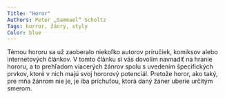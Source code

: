 ```yaml
---
Title: "Horor"
Authors: Peter „Sammael“ Scholtz
Tags: horror, žánry, styly
Color: blue
---
```

Témou hororu sa už zaoberalo niekoľko autorov príručiek, komiksov alebo internetových článkov. V tomto článku si vás dovolím navnadiť na hranie hororu, a to prehľadom viacerých žánrov spolu s uvedením špecifických prvkov, ktoré v nich majú svoj hororový potenciál. Pretože horor, ako taký, pre mňa žánrom nie je, je iba príchuťou, ktorá daný žáner uberie určitým smerom.
